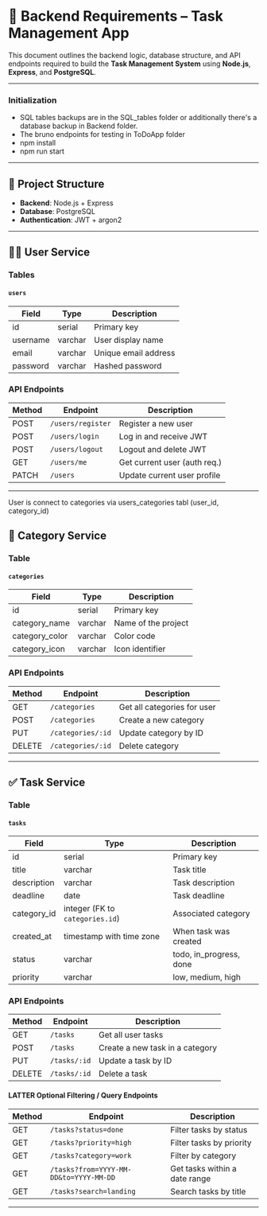 # 🧾 Backend Requirements – Task Management App

This document outlines the backend logic, database structure, and API endpoints required to build the **Task Management System** using **Node.js**, **Express**, and **PostgreSQL**.

---

### Initialization
* SQL tables backups are in the SQL_tables folder or additionally there's a database backup in Backend folder.
* The bruno endpoints for testing in ToDoApp folder
* npm install
* npm run start

---

## 📁 Project Structure

- **Backend**: Node.js + Express
- **Database**: PostgreSQL
- **Authentication**: JWT + argon2

---

## 🧑‍💼 User Service

### Tables

#### `users`

| Field      | Type     | Description               |
|------------|----------|---------------------------|
| id         | serial   | Primary key               |
| username   | varchar  | User display name         |
| email      | varchar  | Unique email address      |
| password   | varchar  | Hashed password           |


### API Endpoints

| Method | Endpoint         | Description                |
|--------|------------------|----------------------------|
| POST   | `/users/register` | Register a new user        |
| POST   | `/users/login`    | Log in and receive JWT     |
| POST   | `/users/logout`    | Logout and delete JWT     |
| GET    | `/users/me`       | Get current user (auth req.) |
| PATCH    | `/users`      | Update current user profile        |

---

User is connect to categories via users_categories tabl (user_id, category_id)

## 📁 Category Service

### Table

#### `categories`

| Field         | Type     | Description                     |
|---------------|----------|---------------------------------|
| id            | serial   | Primary key                     |
| category_name  | varchar  | Name of the project             |
| category_color | varchar  | Color code             |
| category_icon  | varchar  | Icon identifier        |

### API Endpoints

| Method | Endpoint         | Description                |
|--------|------------------|----------------------------|
| GET    | `/categories`       | Get all categories for user  |
| POST   | `/categories`       | Create a new category       |
| PUT    | `/categories/:id`   | Update category by ID       |
| DELETE | `/categories/:id`   | Delete category            |

---

## ✅ Task Service

### Table

#### `tasks`

| Field       | Type                         | Description                          |
|-------------|------------------------------|--------------------------------------|
| id          | serial                       | Primary key                          |
| title       | varchar                      | Task title                           |
| description | varchar                      | Task description                     |
| deadline    | date                         | Task deadline                        |
| category_id  | integer (FK to `categories.id`) | Associated category                |
| created_at  | timestamp with time zone     | When task was created                |
| status      | varchar                      | todo, in_progress, done |
| priority  | varchar                      |  low, medium, high          |


### API Endpoints

| Method | Endpoint                                | Description                          |
|--------|-----------------------------------------|--------------------------------------|
| GET    | `/tasks`            | Get all user tasks          |
| POST   | `/tasks`            | Create a new task in a category       |
| PUT    | `/tasks/:id`                            | Update a task by ID                  |
| DELETE | `/tasks/:id`                            | Delete a task                        |






#### LATTER Optional Filtering / Query Endpoints

| Method | Endpoint                                | Description                          |
|--------|-----------------------------------------|--------------------------------------|
| GET    | `/tasks?status=done`                    | Filter tasks by status               |
| GET    | `/tasks?priority=high`                  | Filter tasks by priority             |
| GET    | `/tasks?category=work`                  | Filter by category                   |
| GET    | `/tasks?from=YYYY-MM-DD&to=YYYY-MM-DD`  | Get tasks within a date range        |
| GET    | `/tasks?search=landing`                 | Search tasks by title                |

---

